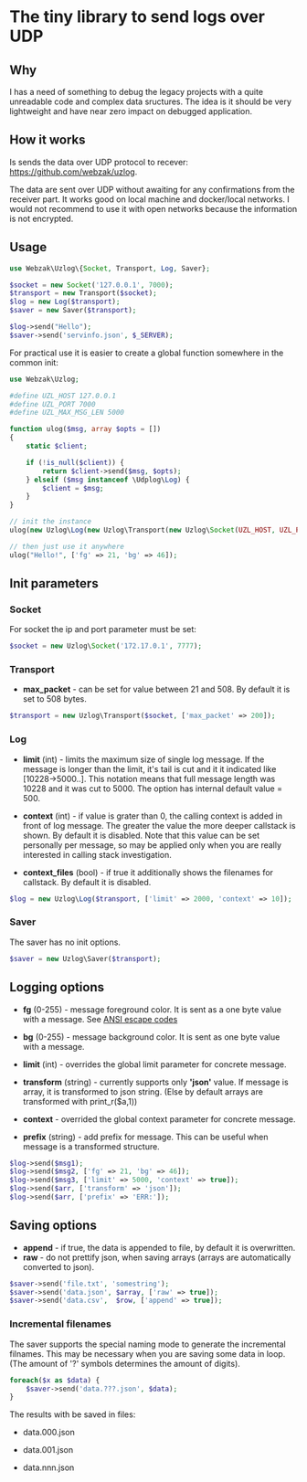 # The tiny library to send logs over UDP


## Why

I has a need of something to debug the legacy projects with a quite unreadable code and complex data sructures. The idea is it should be very lightweight and have near zero impact on debugged application.


## How it works

Is sends the data over UDP protocol to recever: <https://github.com/webzak/uzlog>.

The data are sent over UDP without awaiting for any confirmations from the receiver part. It works good on local machine and docker/local networks. I would not recommend to use it with open networks because the information is not encrypted.


## Usage

```php
use Webzak\Uzlog\{Socket, Transport, Log, Saver};

$socket = new Socket('127.0.0.1', 7000);
$transport = new Transport($socket);
$log = new Log($transport);
$saver = new Saver($transport);

$log->send("Hello");
$saver->send('servinfo.json', $_SERVER);
```

For practical use it is easier to create a global function somewhere in the common init:

```php
use Webzak\Uzlog;

#define UZL_HOST 127.0.0.1
#define UZL_PORT 7000
#define UZL_MAX_MSG_LEN 5000

function ulog($msg, array $opts = [])
{
    static $client;

    if (!is_null($client)) {
        return $client->send($msg, $opts);
    } elseif ($msg instanceof \Udplog\Log) {
        $client = $msg;
    }
}

// init the instance
ulog(new Uzlog\Log(new Uzlog\Transport(new Uzlog\Socket(UZL_HOST, UZL_PORT), ['limit' => UZL_MAX_MSG_LEN]));

// then just use it anywhere
ulog("Hello!", ['fg' => 21, 'bg' => 46]);
```


## Init parameters


### Socket

For socket the ip and port parameter must be set:

```php
$socket = new Uzlog\Socket('172.17.0.1', 7777);
```


### Transport

-   **max\_packet** - can be set for value between 21 and 508. By default it is set to 508 bytes.

```php
$transport = new Uzlog\Transport($socket, ['max_packet' => 200]);
```


### Log

-   **limit** (int) - limits the maximum size of single log message. If the message is longer than the limit, it's tail is cut and it it indicated like [10228->5000..]. This notation means that full message length was 10228 and it was cut to 5000. The option has internal default value = 500.

-   **context** (int) - if value is grater than 0, the calling context is added in front of log message. The greater the value the more deeper callstack is shown. By default it is disabled. Note that this value can be set personally per message, so may be applied only when you are really interested in calling stack investigation.

-   **context\_files** (bool) - if true it additionally shows the filenames for callstack. By default it is disabled.

```php
$log = new Uzlog\Log($transport, ['limit' => 2000, 'context' => 10]);
```


### Saver

The saver has no init options.

```php
$saver = new Uzlog\Saver($transport);
```


## Logging options

-   **fg** (0-255) - message foreground color. It is sent as a one byte value with a message. See [ANSI escape codes](https://en.wikipedia.org/wiki/ANSI_escape_code#8-bit)

-   **bg** (0-255) - message background color. It is sent as one byte value with a message.

-   **limit** (int) - overrides the global limit parameter for concrete message.

-   **transform** (string) - currently supports only **'json'** value. If message is array, it is transformed to json string. (Else by default arrays are transformed with print\_r($a,1))

-   **context** - overrided the global context parameter for concrete message.

-   **prefix** (string) - add prefix for message. This can be useful when message is a transformed structure.

```php
$log->send($msg1);
$log->send($msg2, ['fg' => 21, 'bg' => 46]);
$log->send($msg3, ['limit' => 5000, 'context' => true]);
$log->send($arr, ['transform' => 'json']);
$log->send($arr, ['prefix' => 'ERR:']);
```


## Saving options

-   ****append**** - if true, the data is appended to file, by default it is overwritten.
-   ****raw**** - do not prettify json, when saving arrays (arrays are automatically converted to json).

```php
$saver->send('file.txt', 'somestring');
$saver->send('data.json', $array, ['raw' => true]);
$saver->send('data.csv',  $row, ['append' => true]);
```


### Incremental filenames

The saver supports the special naming mode to generate the incremental filnames. This may be necessary when you are saving some data in loop. (The amount of '?' symbols determines the amount of digits).

```php
foreach($x as $data) {
    $saver->send('data.???.json', $data);
}
```

The results with be saved in files:

-   data.000.json
-   data.001.json

-   data.nnn.json
